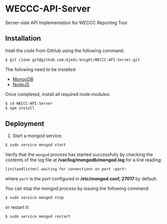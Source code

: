# WECCC-API-Server

Server-side API Implementation for WECCC Reporting Tool

## Installation

Intall the code from GitHub using the following command:

```sh
$ git clone git@github.com:djedi-knight/WECCC-API-Server.git
```
The following need to be installed:

- [MongoDB](https://docs.mongodb.com/manual/installation/#tutorials)
- [NodeJS](https://nodejs.org/en/download/package-manager/#debian-and-ubuntu-based-linux-distributions)

Once completed, install all required node modules:

```sh
$ cd WECCC-API-Server
$ npm install
```

## Deployment

1) Start a mongod service:

```sh
$ sudo service mongod start
```

Verify that the `mongod` process has started successfully by checking the contents of the log file at **/var/log/mongodb/mongod.log** for a line reading:

```sh
[initandlisten] waiting for connections on port <port>
```

where `port` is the port configured in **/etc/mongod.conf, 27017** by default.

You can stop the mongod process by issuing the following command:

```sh
$ sudo service mongod stop
```

or restart it:

```sh
$ sudo service mongod restart
```
